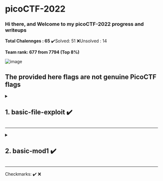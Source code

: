 
# picoCTF-2022
### Hi there, and Welcome to my picoCTF-2022 progress and writeups

**Total Chalennges : 65**
✔️Solved: 51
❌Unsolved : 14 

**Team rank: 677 from 7794 (Top 8%)**

![image](https://user-images.githubusercontent.com/62214984/163713181-4492b90e-03a6-476b-a968-f44da82bb5ed.png)

## The provided here flags are not genuine PicoCTF flags

<details>
  <summary><h2> 1. basic-file-exploit ✔️ </h2></summary>
  <h3>Description:</h3>
	The program provided allows you to write to a file and read what you wrote from it. Try playing around with it and see if you can break it! <br/>
	<s>Connect to the program with netcat:</s><br/> 
	<s>$ nc saturn.picoctf.net 49000</s><br/>
	"<i>Use <a href=https://github.com/LogicBypass/CTF-s/raw/main/picoCTF-2022/1.basic-file-exploit/1.basic-file-exploit.out><code>1.basic-file-exploit.out</code></a> instead</i>"<br/>
	The program's source code with the flag redacted can be downloaded <a href=https://github.com/LogicBypass/CTF-s/blob/main/picoCTF-2022/1.basic-file-exploit/1.basic-file-exploit.c>here.</a> <br/>
	<br/>
  
  > Hint: Try passing in things the program doesn't expect. Like a string instead of a number.
  ----
  <h3>Reconnaissance:</h3>
	Download the files: <code>wget link-to-file</code><br/> 
	Make it exacutable:<code>chmod +x *</code><br/>
	Open the program's source code file and analyze the flag retrieving function:<br/>
<pre>
if ((entry_number = strtol(entry, NULL, 10)) == 0) {
	puts(flag);
	fseek(stdin, 0, SEEK_END);
	exit(0);
}
</pre>
	<br/>
	Now we need to manipulate the input to get the function result == 0 </br>
  <hr>
  <h3>Exploitation:</h3>
	At the first run, let's try to use it as intended</br>
<pre>
└─$ ./1.basic-file-exploit.out
Hi, welcome to my echo chamber!
Type '1' to enter a phrase into our database
Type '2' to echo a phrase in our database
Type '3' to exit the program
1
Please enter your data:
Logic Bypass
Please enter the length of your data:
12
Your entry number is: 1
Write successful, would you like to do anything else?
2
Please enter the entry number of your data:
1
Logic Bypass
Read successful, would you like to do anything else?
Timed out waiting for user input. Press Ctrl-C to disconnect
Goodbye!
</pre>
<br/>
	Now let's try to insert "0" into different fields:<br/>
	First try:
<pre>
└─$ ./1.basic-file-exploit.out
Hi, welcome to my echo chamber!
Type '1' to enter a phrase into our database
Type '2' to echo a phrase in our database
Type '3' to exit the program
1
Please enter your data:
0
Please enter the length of your data:
0
Please put in a valid length		#Not allowed to insert 0
Please enter the length of your data:
1
Your entry number is: 1
Write successful, would you like to do anything else?
2                                                      #Read our entry
Please enter the entry number of your data:
1
0
Read successful, would you like to do anything else?

Timed out waiting for user input. Press Ctrl-C to disconnect
Goodbye!
</pre>
<br/>
	Nothing interesting</br>
	Second try, the valid input but try to read the "0" entry number
<pre>
└─$ ./1.basic-file-exploit.out
Hi, welcome to my echo chamber!
Type '1' to enter a phrase into our database
Type '2' to echo a phrase in our database
Type '3' to exit the program
1
Please enter your data:
Logic Bypass
Please enter the length of your data:
12
Your entry number is: 1
Write successful, would you like to do anything else?
2                                                      #Switch to Read entry
Please enter the entry number of your data:
0
picoCTF{#########################}
</pre>
Hooray! We have a flag!
<br/>
We also can get the flag by "Trying passing strings instead of number" as mentioned in "Hint"<br/>
This works because of "strtol() function error" that says: In case no conversion was performed (no digits seen, and 0 returned)
<pre>
└─$ ./1.basic-file-exploit.out
Hi, welcome to my echo chamber!
Type '1' to enter a phrase into our database
Type '2' to echo a phrase in our database
Type '3' to exit the program
1
Please enter your data:
Logic Bypass
Please enter the length of your data:
12
Your entry number is: 1
Write successful, would you like to do anything else?
2                                                      #Switch to Read entry
Please enter the entry number of your data:
A
picoCTF{#########################}
</pre>
Hooray! We have a flag!
</details>

---

<details>
  <summary><h2> 2. basic-mod1 ✔️ </h2></summary>
  <h3>Description:</h3>
	We found this weird message being passed around on the servers, we think we have a working decryption scheme.<br/>
	<br/>
	Message:<br/> 
	<i> 202 137 390 235 114 369 198 110 350 396 390 383 225 258 38 291 75 324 401 142 288 397 </i><br/>
	<br/>
	Take each number mod 37 and map it to the following character set:<br/>
	0-25 is the alphabet (uppercase)<br/>
	26-35 are the decimal digits<br/>
	36 is an underscore<br/>
	Wrap your decrypted message in the picoCTF flag format<br/>
	<br/>
  
  > Hint1: Do you know what mod 37 means?
	
  > Hint2: mod 37 means modulo 37. It gives the remainder of a number after being divided by 37.

  ----
  <h3>Reconnaissance and Exploitation:</h3>
	Go to <a href="https://www.dcode.fr/cipher-identifier">Chipher Identifier</a> to find a Modulo Cipher decoder.<br/>
	Open <a href="https://www.dcode.fr/modulo-cipher">Modulo Cipher</a> from results, change modulo nr to 37 and insert the Message.<br/>
	Take the output and using <a href="https://www.dcode.fr/substitution-cipher">Substitution Cipher</a> and map it to the character set from the description:<br/>
	<pre>
	0-25 is the alphabet (uppercase).
	26-35 are the decimal digits.
	36 is an underscore.</pre>
	Wrap your decrypted message in the picoCTF flag format<br/>

	picoCTF{R****_N_*0***_*E***3**}
Hooray! We have a flag!
</details>

---

 Checkmarks:
✔️
❌


